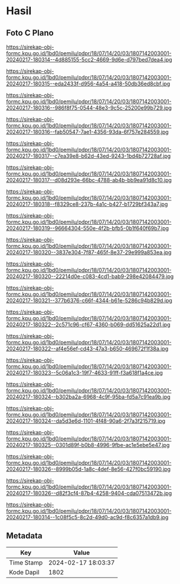 # Hasil

## Foto C Plano

https://sirekap-obj-formc.kpu.go.id/1bd0/pemilu/pdpr/18/07/14/20/03/1807142003001-20240217-180314--4d885155-5cc2-4669-9d6e-d797bed7dea4.jpg

https://sirekap-obj-formc.kpu.go.id/1bd0/pemilu/pdpr/18/07/14/20/03/1807142003001-20240217-180315--eda2433f-d956-4a54-a418-50db36ed8cbf.jpg

https://sirekap-obj-formc.kpu.go.id/1bd0/pemilu/pdpr/18/07/14/20/03/1807142003001-20240217-180316--986f8f75-0544-48e3-9c5c-25200e99b729.jpg

https://sirekap-obj-formc.kpu.go.id/1bd0/pemilu/pdpr/18/07/14/20/03/1807142003001-20240217-180316--fab50547-7ae1-4356-93da-6f757e284559.jpg

https://sirekap-obj-formc.kpu.go.id/1bd0/pemilu/pdpr/18/07/14/20/03/1807142003001-20240217-180317--c7ea39e8-b62d-43ed-9243-1bd4b72728af.jpg

https://sirekap-obj-formc.kpu.go.id/1bd0/pemilu/pdpr/18/07/14/20/03/1807142003001-20240217-180317--d08d293e-66bc-4788-ab4b-bb9ea91d8c10.jpg

https://sirekap-obj-formc.kpu.go.id/1bd0/pemilu/pdpr/18/07/14/20/03/1807142003001-20240217-180318--f8329ce8-237b-4a1c-b427-b1729bf343a7.jpg

https://sirekap-obj-formc.kpu.go.id/1bd0/pemilu/pdpr/18/07/14/20/03/1807142003001-20240217-180319--96664304-550e-4f2b-bfb5-0b1f640f69b7.jpg

https://sirekap-obj-formc.kpu.go.id/1bd0/pemilu/pdpr/18/07/14/20/03/1807142003001-20240217-180320--3837e304-7f87-465f-8e37-29e999a853ea.jpg

https://sirekap-obj-formc.kpu.go.id/1bd0/pemilu/pdpr/18/07/14/20/03/1807142003001-20240217-180320--22214d0e-c083-4cd1-bab9-298e42084479.jpg

https://sirekap-obj-formc.kpu.go.id/1bd0/pemilu/pdpr/18/07/14/20/03/1807142003001-20240217-180321--377b6376-c66f-4344-b61e-5286c94b829d.jpg

https://sirekap-obj-formc.kpu.go.id/1bd0/pemilu/pdpr/18/07/14/20/03/1807142003001-20240217-180322--2c571c96-cf67-4360-b069-dd51625a22d1.jpg

https://sirekap-obj-formc.kpu.go.id/1bd0/pemilu/pdpr/18/07/14/20/03/1807142003001-20240217-180322--af4e56ef-cd43-47a3-b650-469672f1f38a.jpg

https://sirekap-obj-formc.kpu.go.id/1bd0/pemilu/pdpr/18/07/14/20/03/1807142003001-20240217-180323--5c06a1c3-19f7-4633-91ff-f3a618f1a4ce.jpg

https://sirekap-obj-formc.kpu.go.id/1bd0/pemilu/pdpr/18/07/14/20/03/1807142003001-20240217-180324--b302ba2a-6968-4c9f-95ba-fd5a7c91ea9b.jpg

https://sirekap-obj-formc.kpu.go.id/1bd0/pemilu/pdpr/18/07/14/20/03/1807142003001-20240217-180324--da5d3e6d-1101-4f48-90a6-2f7a3f215719.jpg

https://sirekap-obj-formc.kpu.go.id/1bd0/pemilu/pdpr/18/07/14/20/03/1807142003001-20240217-180325--0301d89f-b0b8-4996-9fbe-ac1e5ebe5e47.jpg

https://sirekap-obj-formc.kpu.go.id/1bd0/pemilu/pdpr/18/07/14/20/03/1807142003001-20240217-180326--8999b05d-1a8c-4def-8e56-427f0bc59190.jpg

https://sirekap-obj-formc.kpu.go.id/1bd0/pemilu/pdpr/18/07/14/20/03/1807142003001-20240217-180326--d82f3cf4-87b4-4258-9404-cda07513472b.jpg

https://sirekap-obj-formc.kpu.go.id/1bd0/pemilu/pdpr/18/07/14/20/03/1807142003001-20240217-180314--1c08f5c5-8c2d-49d0-ac9d-f8c6357a1db9.jpg


## Metadata

| Key        | Value               |
| ---------- | ------------------- |
| Time Stamp | 2024-02-17 18:03:37 |
| Kode Dapil | 1802                |



